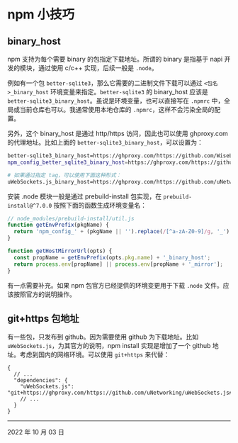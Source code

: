 # npm 小技巧

## binary_host

npm 支持为每个需要 binary 的包指定下载地址。所谓的 binary 是指基于 napi 开发的模块，通过使用 c/c++ 实现，后续一般是 `.node`。

例如有一个包 `better-sqlite3`，那么它需要的二进制文件下载可以通过 `<包名>_binary_host` 环境变量来指定。`better-sqlite3` 的 binary_host 应该是 `better-sqlite3_binary_host`。虽说是环境变量，也可以直接写在 `.npmrc` 中，全局或当前仓库也可以。我通常使用本地仓库的 `.npmrc`，这样不会污染全局的配置。

另外，这个 binary_host 是通过 http/https 访问，因此也可以使用 ghproxy.com 的代理地址。比如上面的 `better-sqlite3_binary_host`，可以设置为：

```sh
better-sqlite3_binary_host=https://ghproxy.com/https://github.com/WiseLibs/better-sqlite3/releases/download
npm_config_better_sqlite3_binary_host=https://ghproxy.com/https://github.com/WiseLibs/better-sqlite3/releases/download

# 如果通过指定 tag，可以使用下面这种形式：
uWebSockets.js_binary_host=https://ghproxy.com/https://github.com/uNetworking/uWebSockets.js/tree/v20.10.0
```

安装 .node 模块一般是通过 prebuild-install 包实现，在 `prebuild-install@^7.0.0` 按照下面的函数生成环境变量名：

```js
// node_modules/prebuild-install/util.js
function getEnvPrefix(pkgName) {
  return 'npm_config_' + (pkgName || '').replace(/[^a-zA-Z0-9]/g, '_').replace(/^_/, '');
}

function getHostMirrorUrl(opts) {
  const propName = getEnvPrefix(opts.pkg.name) + '_binary_host';
  return process.env[propName] || process.env[propName + '_mirror'];
}
```

有一点需要补充。如果 npm 包官方已经提供的环境变更用于下载 `.node` 文件。应该按照官方的说明操作。

## git+https 包地址

有一些包，只发布到 github。因为需要使用 github 为下载地址。比如 `uWebSockets.js`，为其官方的说明，npm install 实现是增加了一个 github 地址。考虑到国内的网络环境。可以使用 `git+https` 来代替：

```jsonc
{
  // ...
  "dependencies": {
    "uWebSockets.js": "git+https://ghproxy.com/https://github.com/uNetworking/uWebSockets.js#v20.10.0"
    // ...
  }
}
```

---

2022 年 10 月 03 日
